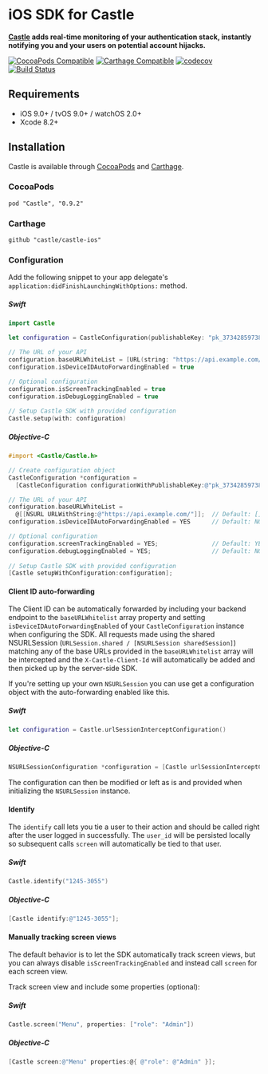 # iOS SDK for Castle

**[Castle](https://castle.io) adds real-time monitoring of your authentication stack, instantly notifying you and your users on potential account hijacks.**

[![CocoaPods Compatible](https://img.shields.io/cocoapods/v/Castle.svg)](https://img.shields.io/cocoapods/v/Castle.svg)
[![Carthage Compatible](https://img.shields.io/badge/Carthage-compatible-4BC51D.svg?style=flat)](https://github.com/Carthage/Carthage)
[![codecov](https://codecov.io/gh/castle/castle-ios/branch/master/graph/badge.svg)](https://codecov.io/gh/castle/castle-ios)
[![Build Status](https://travis-ci.org/castle/castle-ios.svg?branch=master)](https://travis-ci.org/castle/castle-ios)

## Requirements

- iOS 9.0+ / tvOS 9.0+ / watchOS 2.0+
- Xcode 8.2+

## Installation

Castle is available through [CocoaPods](http://cocoapods.org) and [Carthage](https://github.com/Carthage/Carthage).

### CocoaPods

```
pod "Castle", "0.9.2"
```

### Carthage

```
github "castle/castle-ios"
```

### Configuration

Add the following snippet to your app delegate's `application:didFinishLaunchingWithOptions:` method.

##### Swift

```swift
import Castle

let configuration = CastleConfiguration(publishableKey: "pk_373428597387773")

// The URL of your API
configuration.baseURLWhiteList = [URL(string: "https://api.example.com/")!] // Default: []
configuration.isDeviceIDAutoForwardingEnabled = true                        // Default: false

// Optional configuration
configuration.isScreenTrackingEnabled = true                                // Default: true
configuration.isDebugLoggingEnabled = true                                  // Default: false
        
// Setup Castle SDK with provided configuration
Castle.setup(with: configuration)
```

##### Objective-C
```objective-c
#import <Castle/Castle.h>

// Create configuration object
CastleConfiguration *configuration =
  [CastleConfiguration configurationWithPublishableKey:@"pk_373428597387773"];

// The URL of your API
configuration.baseURLWhiteList =
  @[[NSURL URLWithString:@"https://api.example.com/"]];  // Default: []
configuration.isDeviceIDAutoForwardingEnabled = YES      // Default: NO

// Optional configuration
configuration.screenTrackingEnabled = YES;               // Default: YES
configuration.debugLoggingEnabled = YES;                 // Default: NO
    
// Setup Castle SDK with provided configuration
[Castle setupWithConfiguration:configuration];
```

#### Client ID auto-forwarding

The Client ID can be automatically forwarded by including your backend endpoint to the `baseURLWhitelist` array property and setting `isDeviceIDAutoForwardingEnabled` of your `CastleConfiguration` instance when configuring the SDK. All requests made using the shared NSURLSession (`URLSession.shared / [NSURLSession sharedSession]`) matching any of the base URLs provided in the `baseURLWhitelist` array will be intercepted and the `X-Castle-Client-Id` will automatically be added and then picked up by the server-side SDK.

If you're setting up your own `NSURLSession` you can use get a configuration object with the auto-forwarding enabled like this.

##### Swift

```swift
let configuration = Castle.urlSessionInterceptConfiguration()
```

##### Objective-C

```objective-c
NSURLSessionConfiguration *configuration = [Castle urlSessionInterceptConfiguration]
```

The configuration can then be modified or left as is and provided when initializing the `NSURLSession` instance.

#### Identify

The `identify` call lets you tie a user to their action and should be called right after the user logged in successfully. The `user_id` will be persisted locally so subsequent calls `screen` will automatically be tied to that user.

##### Swift

```swift
Castle.identify("1245-3055")
```

##### Objective-C

```objective-c
[Castle identify:@"1245-3055"];
```

#### Manually tracking screen views

The default behavior is to let the SDK automatically track screen views, but you can always disable `isScreenTrackingEnabled` and instead call `screen` for each screen view.

Track screen view and include some properties (optional):

##### Swift

```swift
Castle.screen("Menu", properties: ["role": "Admin"])
```

##### Objective-C

```objective-c
[Castle screen:@"Menu" properties:@{ @"role": @"Admin" }];
```
